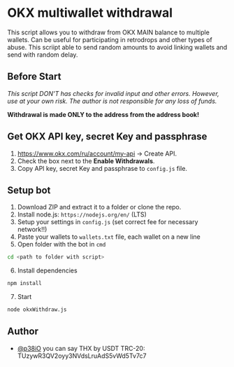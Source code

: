 
# OKX multiwallet withdrawal

This script allows you to withdraw from OKX MAIN balance to multiple wallets. Can be useful for participating in retrodrops and other types of abuse. This scriipt able to send random amounts to avoid linking wallets and send with random delay.

## Before Start
*This script DON'T has checks for invalid input and other errors. However, use at your own risk. The author is not responsible for any loss of funds.*

**Withdrawal is made ONLY to the address from the address book!**

## Get OKX API key, secret Key and passphrase


1) https://www.okx.com/ru/account/my-api -> Create API.
2) Сheck the box next to the <b>Enable Withdrawals</b>.
3) Copy API key, secret Key and passphrase to `config.js` file.

## Setup bot

1) Download ZIP and extract it to a folder or clone the repo.
2) Install node.js: `https://nodejs.org/en/` (LTS)
3) Setup your settings in `config.js` (set correct fee for necessary network!!)
4) Paste your wallets to `wallets.txt` file, each wallet on a new line
5) Open folder with the bot in `cmd`
```bash
cd <path to folder with script>
```
6) Install dependencies
```bash
npm install
```
7) Start
```bash
node okxWithdraw.js
```


## Author

- [@p38iO](https://t.me/p38iO) you can say THX by USDT TRC-20: TUzywR3QV2oyy3NVdsLruAdS5vWd5Tv7c7
